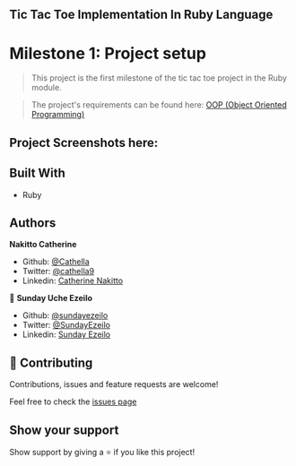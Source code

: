 ## Tic Tac Toe Implementation In Ruby Language

# Milestone 1: Project setup

> This project is the first milestone of the tic tac toe project in the Ruby module.

> The project's requirements can be found here: [OOP (Object Oriented Programming)](https://microverse.pathwright.com/library/fast-track-curriculum/69047/path/step/59565018/)

## Project Screenshots here:

## Built With

- Ruby

## Authors

**Nakitto Catherine**

- Github: [@Cathella](https://github.com/Cathella)
- Twitter: [@cathella9](https://twitter.com/cathella9)
- Linkedin: [Catherine Nakitto](https://www.linkedin.com/in/catherine-nakitto-51ba2a40/)

👤 **Sunday Uche Ezeilo**

- Github: [@sundayezeilo](https://github.com/ezeilo-su)
- Twitter: [@SundayEzeilo](https://twitter.com/SundayEzeilo)
- Linkedin: [Sunday Ezeilo](https://www.linkedin.com/in/sunday-ezeilo-a6a67664/)

## 🤝 Contributing

Contributions, issues and feature requests are welcome!

Feel free to check the [issues page](https://github.com/Cathella/tic_tac_toe/issues)

## Show your support

Show support by giving a ⭐️ if you like this project!
